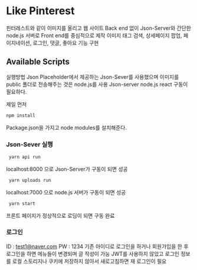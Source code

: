 # Like Pinterest
핀터레스트와 같이 이미지를 올리고 웹 사이트
Back end 없이 Json-Server와 간단한 node.js 서버로 Front end를 중심적으로 제작
이미지 태그 검색, 상세페이지 팝업, 페이지네이션, 로그인, 댓글, 좋아요 기능 구현    

## Available Scripts
실행방법 Json Placeholder에서 제공하는 Json-Sever를 사용했으며 이미지를 public 폴더로 전송해주는 것은 node.js를 사용
Json-server 
node.js
react 구동이 필요하다.

제일 먼저
```bash
npm install
```
Package.json을 가지고 node modules를 설치해준다.

### Json-Sever 실행
```bash
 yarn api run
```
localhost:8000 으로 Json-Server가 구동이 되면 성공

```bash
 yarn uploads run
```
localhost:7000 으로 node.js 서버가 구동이 되면 성공

```bash
 yarn start
```
프론트 페이지가 정상적으로 로딩이 되면 구동 완료

### 로그인
ID : test1@naver.com
PW : 1234
기존 아이디로 로그인을 하거나 회원가입을 한 후 로그인을 하면 메뉴들이 변경되며 글 작성이 가능
JWT를 사용하지 않았고 로그인 정보를 로컬 스토리지나 쿠키에 저장하지 않아서 새로고침하면 재 로그인이 필요
